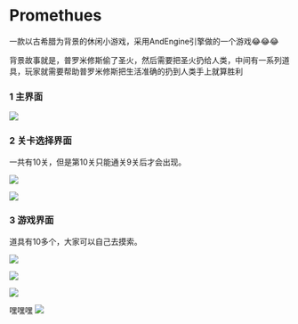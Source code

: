 # Promethues

一款以古希腊为背景的休闲小游戏，采用AndEngine引擎做的一个游戏😂😂😂

背景故事就是，普罗米修斯偷了圣火，然后需要把圣火扔给人类，中间有一系列道具，玩家就需要帮助普罗米修斯把生活准确的扔到人类手上就算胜利

### 1 主界面

![](https://github.com/vailing/Promethues/blob/master/image/1.jpg)

### 2 关卡选择界面

一共有10关，但是第10关只能通关9关后才会出现。

![](https://github.com/vailing/Promethues/blob/master/image/2.jpg)

![](https://github.com/vailing/Promethues/blob/master/image/3.jpg)

### 3 游戏界面

道具有10多个，大家可以自己去摸索。

![](https://github.com/vailing/Promethues/blob/master/image/4.jpg)

![](https://github.com/vailing/Promethues/blob/master/image/5.jpg)

![](https://github.com/vailing/Promethues/blob/master/image/6.jpg)

嘿嘿嘿
![](https://github.com/vailing/Promethues/blob/master/image/luff.jpg)

